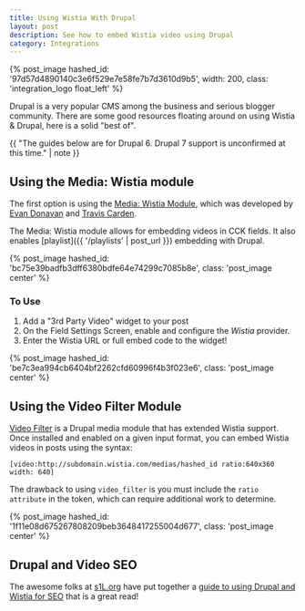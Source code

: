 ```yaml
---
title: Using Wistia With Drupal
layout: post
description: See how to embed Wistia video using Drupal
category: Integrations
---
```


{% post_image hashed_id: '97d57d4890140c3e6f529e7e58fe7b7d3610d9b5', width: 200, class: 'integration_logo float_left' %}

Drupal is a very popular CMS among the business and serious blogger community.
There are some good resources floating around on using Wistia & Drupal, here is a 
solid "best of".

{{ "The guides below are for Drupal 6. Drupal 7 support is unconfirmed at this time." | note }}

## Using the Media: Wistia module

The first option is using the [Media: Wistia Module](http://drupal.org/project/media_wistia),
which was developed by [Evan Donavan](http://drupal.org/user/168664) and 
[Travis Carden](http://drupal.org/user/236758).

The Media: Wistia module allows for embedding videos in CCK fields. It also enables
[playlist]({{ '/playlists' | post_url }}) embedding with Drupal.

{% post_image hashed_id: 'bc75e39badfb3dff6380bdfe64e74299c7085b8e', class: 'post_image center' %}

### To Use

1. Add a "3rd Party Video" widget to your post
2. On the Field Settings Screen, enable and configure the *Wistia* provider.
3. Enter the Wistia URL or full embed code to the widget!

{% post_image hashed_id: 'be7c3ea994cb6404bf2262cfd60996f4b3f023e6', class: 'post_image center' %}

## Using the Video Filter Module

[Video Filter](http://drupal.org/project/video_filter) is a Drupal media 
module that has extended Wistia support. Once installed and enabled on a given 
input format, you can embed Wistia videos in posts using the syntax:

    [video:http://subdomain.wistia.com/medias/hashed_id ratio:640x360 width: 640]

The drawback to using `video_filter` is you must include the `ratio attribute` 
in the token, which can require additional work to determine.

{% post_image hashed_id: '1f11e08d675267808209beb3648417255004d677', class: 'post_image center' %}

## Drupal and Video SEO

The awesome folks at [s1L.org](http://s1l.org) have put together a 
[guide to using Drupal and Wistia for SEO](http://s1l.org/guide-rich-video-snippets-drupal-sites-using-wistia)
that is a great read!
